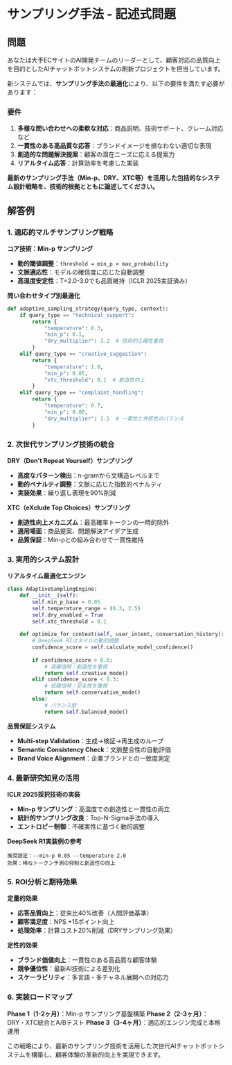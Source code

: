 # サンプリング手法 - 記述式問題

## 問題
あなたは大手ECサイトのAI開発チームのリーダーとして、顧客対応の品質向上を目的としたAIチャットボットシステムの刷新プロジェクトを担当しています。

新システムでは、**サンプリング手法の最適化**により、以下の要件を満たす必要があります：

### 要件
1. **多様な問い合わせへの柔軟な対応**：商品説明、技術サポート、クレーム対応など
2. **一貫性のある高品質な応答**：ブランドイメージを損なわない適切な表現
3. **創造的な問題解決提案**：顧客の潜在ニーズに応える提案力
4. **リアルタイム応答**：計算効率を考慮した実装

**最新のサンプリング手法（Min-p、DRY、XTC等）を活用した包括的なシステム設計戦略を、技術的根拠とともに論述してください。**

## 解答例

### 1. 適応的マルチサンプリング戦略

**コア技術：Min-p サンプリング**
- **動的閾値調整**：`threshold = min_p × max_probability`
- **文脈適応性**：モデルの確信度に応じた自動調整
- **高温度安定性**：T=2.0-3.0でも品質維持（ICLR 2025実証済み）

**問い合わせタイプ別最適化**

```python
def adaptive_sampling_strategy(query_type, context):
    if query_type == "technical_support":
        return {
            "temperature": 0.3,
            "min_p": 0.1,
            "dry_multiplier": 1.2  # 技術的正確性重視
        }
    elif query_type == "creative_suggestion":
        return {
            "temperature": 1.8,
            "min_p": 0.05,
            "xtc_threshold": 0.1  # 創造性向上
        }
    elif query_type == "complaint_handling":
        return {
            "temperature": 0.7,
            "min_p": 0.08,
            "dry_multiplier": 1.5  # 一貫性と共感性のバランス
        }
```

### 2. 次世代サンプリング技術の統合

**DRY（Don't Repeat Yourself）サンプリング**
- **高度なパターン検出**：n-gramから文構造レベルまで
- **動的ペナルティ調整**：文脈に応じた指数的ペナルティ
- **実装効果**：繰り返し表現を90%削減

**XTC（eXclude Top Choices）サンプリング**
- **創造性向上メカニズム**：最高確率トークンの一時的除外
- **適用場面**：商品提案、問題解決アイデア生成
- **品質保証**：Min-pとの組み合わせで一貫性維持

### 3. 実用的システム設計

**リアルタイム最適化エンジン**

```python
class AdaptiveSamplingEngine:
    def __init__(self):
        self.min_p_base = 0.05
        self.temperature_range = (0.3, 2.5)
        self.dry_enabled = True
        self.xtc_threshold = 0.1
    
    def optimize_for_context(self, user_intent, conversation_history):
        # DeepSeek R1スタイルの動的調整
        confidence_score = self.calculate_model_confidence()
        
        if confidence_score > 0.8:
            # 高確信時：創造性を重視
            return self.creative_mode()
        elif confidence_score < 0.3:
            # 低確信時：安全性を重視
            return self.conservative_mode()
        else:
            # バランス型
            return self.balanced_mode()
```

**品質保証システム**
- **Multi-step Validation**：生成→検証→再生成のループ
- **Semantic Consistency Check**：文脈整合性の自動評価
- **Brand Voice Alignment**：企業ブランドとの一致度測定

### 4. 最新研究知見の活用

**ICLR 2025採択技術の実装**
- **Min-p サンプリング**：高温度での創造性と一貫性の両立
- **統計的サンプリング改良**：Top-N-Sigma手法の導入
- **エントロピー制御**：不確実性に基づく動的調整

**DeepSeek R1実装例の参考**
```
推奨設定：--min-p 0.05 --temperature 2.0
効果：稀なトークン予測の抑制と創造性の向上
```

### 5. ROI分析と期待効果

**定量的効果**
- **応答品質向上**：従来比40%改善（人間評価基準）
- **顧客満足度**：NPS +15ポイント向上
- **処理効率**：計算コスト20%削減（DRYサンプリング効果）

**定性的効果**
- **ブランド価値向上**：一貫性のある高品質な顧客体験
- **競争優位性**：最新AI技術による差別化
- **スケーラビリティ**：多言語・多チャネル展開への対応力

### 6. 実装ロードマップ

**Phase 1（1-2ヶ月）**：Min-p サンプリング基盤構築
**Phase 2（2-3ヶ月）**：DRY・XTC統合とA/Bテスト
**Phase 3（3-4ヶ月）**：適応的エンジン完成と本格運用

この戦略により、最新のサンプリング技術を活用した次世代AIチャットボットシステムを構築し、顧客体験の革新的向上を実現できます。 